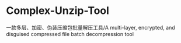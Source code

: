 # Complex-Unzip-Tool
一款多层、加密、伪装压缩包批量解压工具/A multi-layer, encrypted, and disguised compressed file batch decompression tool
